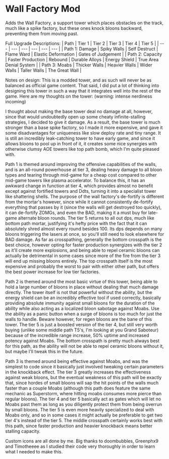 # Wall Factory Mod
Adds the Wall Factory, a support tower which places obstacles on the track, much like a spike factory, but these ones knock bloons backward, preventing them from moving past.

Full Upgrade Descriptions:
| Path | Tier 1 | Tier 2 | Tier 3 | Tier 4 | Tier 5 |
| --- | --- | --- | --- | --- | --- |
| Path 1: Damage | Spiky Walls | Self Destruct | Flame Ward | Elastic Deformation | Gates of Judgement |
| Path 2: Capacity | Faster Production | Rebound | Durable Alloys | Energy Shield | True Area Denial System |
| Path 3: Moabs | Thicker Walls | Heavier Walls | Wider Walls | Taller Walls | The Great Wall |

Notes on design:
This is a modded tower, and as such will never be as balanced as official game content. That said, I did put a lot of thinking into designing this tower in such a way that it integrates well into the rest of the game. Here are my thoughts on the tower: (warning: intense nerdiness incoming)

I thought about making the base tower deal no damage at all, however, since that would undoubtedly open up some cheaty infinite-stalling strategies, I decided to give it damage. As a result, the base tower is much stronger than a base spike factory, so I made it more expensive, and gave it some disadvantages for uniqueness like slow deploy rate and tiny range. It is still an incredibly leak-catching tower to have early game, and since it allows bloons to pool up in front of it, it creates some nice synergies with otherwise clumsy AOE towers like top path bomb, which I'm quite pleased with.

Path 1 is themed around improving the offensive capabilities of the walls, and is an all-round powerhouse at tier 3, dealing heavy damage to all bloon types and tearing through mid-game for a cheap cost compared to other mid-game towers like plasma accelerator. To balance this, it has an awkward change in function at tier 4, which provides almost no benefit except against fortified towers and Ddts, turning it into a specialist tower like shattering shells. The purpose of the wall factory's de-fortify is different from the mortar's however, since while it cannot consistently de-fortify everything that passes by it (since the walls will get destroyed too quickly), it can de-fortify ZOMGs, and even the BAD, making it a must buy for late-game alternate bloon rounds. The tier 5 returns to all out dps, much like bottom path mortar, justifying it's hefty price with the fact that it can absolutely shred almost every round besides 100. Its dps depends on many bloons triggering the lasers at once, so you'll still need to look elsewhere for BAD damage. As far as crosspathing, generally the bottom crosspath is the best choice, however opting for faster production synergizes with the tier 2 as it'll create more explosions, and being able to repel ceramic bloons can actually be detrimental in some cases since more of the fire from the tier 3 will end up missing bloons entirely. The top crosspath itself is the most expensive and probably the worst to pair with either other path, but offers the best power increase for low tier factories.

Path 2 is themed around the most basic virtue of this tower, being able to hold a large number of bloons in place without dealing that much damage directly. The tower itself is not that powerful without the ability, but the energy shield can be an incredibly effective tool if used correctly, basically providing absolute immunity against small bloons for the duration of the ability while also acting as a localized bloon sabotage against Moabs. Use the ability as a panic button when a surge of bloons is too much for just the walls to handle. Beware however, for regen bloons are the bane of this tower. The tier 5 is just a boosted version of the tier 4, but still very worth buying (unlike some middle path T5's, I'm looking at you Grand Saboteur) because of the incredible range increase, 50% uptime and increased potency against Moabs. The bottom crosspath is pretty much always best for this path, as the ability will not be able to repel ceramic bloons without it, but maybe I'll tweak this in the future.

Path 3 is themed around being effective against Moabs, and was the simplest to code since it basically just involved tweaking certain parameters in the knockback effect. The tier 3 greatly increases the effectiveness against weak bloons, but the eventual weakness of this path will be exactly that, since hordes of small bloons will sap the hit points of the walls much faster than a couple Moabs (although this path does feature the same mechanic as Superstorm, where hitting moabs consumes more pierce than regular bloons). The tier 4 and tier 5 basically act as gates which will let no Moabs past them as long as you diligently protect them from being overrun by small bloons. The tier 5 is even more heavily specialized to deal with Moabs only, and so in some cases it might actually be preferable to get two tier 4's instead of the tier 5. The middle crosspath certainly works best with this path, since faster production and heavier knockback means better stalling capacity.

Custom icons are all done by me. Big thanks to doombubbles, Greenphx9 and Timotheeee as I studied their code very thoroughly in order to learn what I needed to make this.
